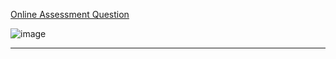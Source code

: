 [Online Assessment Question](https://leetcode.com/discuss/interview-question/2888817/Online-Assessment-Question)

![image](https://assets.leetcode.com/users/images/525390d3-2fc2-48da-82f5-62640b95e81d_1670456240.5833411.png)

-----
<!--stackedit_data:
eyJoaXN0b3J5IjpbLTE1NDg4ODUxNV19
-->